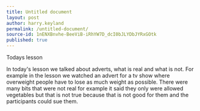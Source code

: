 ```yaml
---
title: Untitled document
layout: post
author: harry.keyland
permalink: /untitled-document/
source-id: 1nENXBnvhe-BeeViB-iRhYW7D_dcI0bJLYDbJYRxGOtk
published: true
---
```

Todays lesson

In today's lesson we talked about adverts, what is real and what is not. For example in the lesson we watched an advert for a tv show where overweight people have to lose as much weight as possible. There were many bits that were not real for example it said they only were allowed vegetables but that is not true because that is not good for them and the participants could sue them.   

